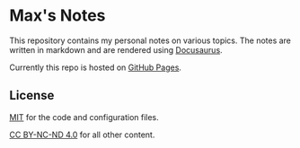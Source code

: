 # Max's Notes

This repository contains my personal notes on various topics. The notes are written in markdown and are rendered using [Docusaurus](https://docusaurus.io/).

Currently this repo is hosted on [GitHub Pages](https://zyf722.github.io/max-notes/).

## License
[MIT](./LICENSE) for the code and configuration files.

[CC BY-NC-ND 4.0](./LICENSE.content) for all other content.